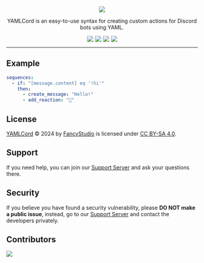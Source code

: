 <!-- markdownlint-disable -->
<div align="center">
  <picture>
    <source srcset="https://yamlcord.pages.dev/banners/Dark.png" media="(prefers-color-scheme: dark)">
    <img src="https://yamlcord.pages.dev/banners/Light.png">
  </picture>
  <p>YAMLCord is an easy-to-use syntax for creating custom actions for Discord bots using YAML.</p>
  <div style="display: flex; justify-content: center; gap: 5px; flex-wrap: wrap;">
    <a href="https://www.npmjs.com/package/yamlcord" style="text-decoration: none;">
      <img src="https://img.shields.io/npm/v/yamlcord?style=for-the-badge&color=5865f2&label=Version&logo=npm&logoColor=white">
    </a>
    <a href="https://www.npmjs.com/package/yamlcord" style="text-decoration: none;">
      <img src="https://img.shields.io/npm/dt/yamlcord?style=for-the-badge&color=5865f2&label=Downloads&logo=npm&logoColor=white">
    </a>
    <a href="https://github.com/FancyStudioTeam/YAMLCord" style="text-decoration: none;">
      <img src="https://img.shields.io/github/stars/FancyStudioTeam/YAMLCord?style=for-the-badge&color=5865f2&label=Stars&logo=github&logoColor=white">
    </a>
    <a href="https://discord.gg/yWjeDA6ewJ" style="text-decoration: none;">
      <img src="https://img.shields.io/badge/Support-Support?style=for-the-badge&color=5865f2&label=Discord&logo=discord&logoColor=white">
    </a>
  </div>
</div>
<!-- markdownlint-restore -->

---

## Example

```yml
sequences:
  - if: "[message.content] eq '!hi'"
    then:
      - create_message: "Hello!"
      - add_reaction: "👋"
```

## License

[YAMLCord][YAMLCordRepositoryURL] © 2024 by [FancyStudio][FancyStudioGitHubURL] is licensed under [CC BY-SA 4.0][CCBYSALicenseURL].

## Support

If you need help, you can join our [Support Server][SupportServerURL] and ask your questions there.

## Security

If you believe you have found a security vulnerability, please **DO NOT make a public issue**, instead, go to our [Support Server][SupportServerURL] and contact the developers privately.

## Contributors

<!-- markdownlint-disable -->
<a href="https://github.com/FancyStudioTeam/YAMLCord/graphs/contributors">
  <img src="https://contrib.rocks/image?repo=FancyStudioTeam/YAMLCord&max=500&columns=20" />
</a>
<!-- markdownlint-restore -->

[CCBYSALicenseURL]: https://creativecommons.org/licenses/by-sa/4.0/
[FancyStudioGitHubURL]: https://github.com/FancyStudioTeam
[SupportServerURL]: https://discord.gg/yWjeDA6ewJ
[YAMLCordRepositoryURL]: https://github.com/FancyStudioTeam/YAMLCord
